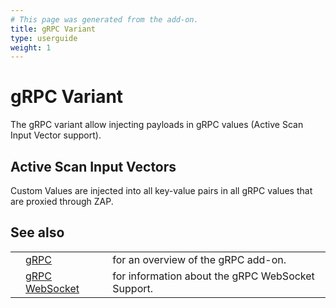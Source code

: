 ```yaml
---
# This page was generated from the add-on.
title: gRPC Variant
type: userguide
weight: 1
---
```


# gRPC Variant

The gRPC variant allow injecting payloads in gRPC values (Active Scan Input Vector support).

## Active Scan Input Vectors

Custom Values are injected into all key-value pairs in all gRPC values that are proxied through ZAP.

## See also

|   |                                                                |                                                   |
|---|----------------------------------------------------------------|---------------------------------------------------|
|   | [gRPC](/docs/desktop/addons/grpc-support/)                     | for an overview of the gRPC add-on.               |
|   | [gRPC WebSocket](/docs/desktop/addons/grpc-support/websocket/) | for information about the gRPC WebSocket Support. |
